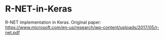 # R-NET-in-Keras
R-NET implementation in Keras. Original paper: https://www.microsoft.com/en-us/research/wp-content/uploads/2017/05/r-net.pdf
